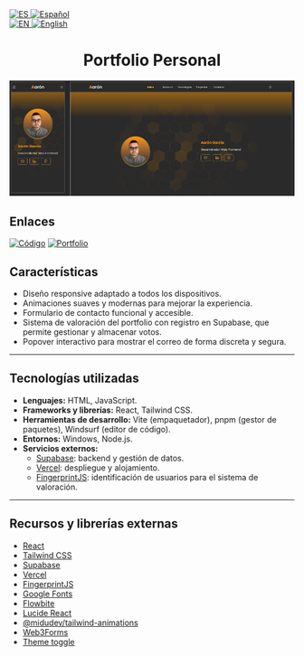 <a href="./README.md">
    <img src="https://flagcdn.com/es.svg" alt="ES" height="24" />
    <img src="https://img.shields.io/badge/ES-gray?style=for-the-badge" alt="Español" style="height: 24px; width: auto;" />
 </a></br>

  <a href="./README.en.md">
    <img src="https://flagcdn.com/gb.svg" alt="EN" height="24" width="35px" />
    <img src="https://img.shields.io/badge/EN-gray?style=for-the-badge" alt="English" style="height: 24px; width: auto;"  />
  </a>


<div align="center">
  
# Portfolio Personal

![](public/assets/images/screenshot.png)
</div>

## Enlaces

[![Código](https://img.shields.io/badge/GitHub-100000?style=for-the-badge&logo=github&logoColor=white)](https://github.com/Aaron-GF/portfolio_personal.git)
[![Portfolio](https://img.shields.io/badge/Portfolio-255E63?style=for-the-badge&logo=About.me&logoColor=white)](https://portfolio-dev-web-aaron-gf.vercel.app/)

## Características

- Diseño responsive adaptado a todos los dispositivos.
- Animaciones suaves y modernas para mejorar la experiencia.
- Formulario de contacto funcional y accesible.
- Sistema de valoración del portfolio con registro en Supabase, que permite gestionar y almacenar votos.
- Popover interactivo para mostrar el correo de forma discreta y segura.

---

## Tecnologías utilizadas

- **Lenguajes:** HTML, JavaScript.
- **Frameworks y librerías:** React, Tailwind CSS.
- **Herramientas de desarrollo:** Vite (empaquetador), pnpm (gestor de paquetes), Windsurf (editor de código).
- **Entornos:** Windows, Node.js.
- **Servicios externos:**
  - [Supabase](https://supabase.com/): backend y gestión de datos.
  - [Vercel](https://vercel.com/): despliegue y alojamiento.
  - [FingerprintJS](https://fingerprint.com/): identificación de usuarios para el sistema de valoración.

---

## Recursos y librerías externas

- [React](https://reactjs.org/)
- [Tailwind CSS](https://tailwindcss.com/)
- [Supabase](https://supabase.com/)
- [Vercel](https://vercel.com/)
- [FingerprintJS](https://fingerprint.com/)
- [Google Fonts](https://fonts.google.com/)
- [Flowbite](https://flowbite.com/)
- [Lucide React](https://lucide.dev/)
- [@midudev/tailwind-animations](https://tailwindcss-animations.vercel.app/)
- [Web3Forms](https://web3forms.com/)
- [Theme toggle](https://theme-toggle.rdsx.dev/)